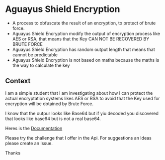 # Aguayus Shield Encryption
- A process to obfuscate the result of an encryption, to protect of brute force.
- Aguayus Shield Encryption modify the output of encryption process like AES or RSA, that means that the Key CAN NOT BE RECOVERED BY BRUTE FORCE
- Aguayus Shield Encryption has random output length that means that cannot be predictable
- Aguayus Shield Encryption is not based on maths because the maths is the way to calculate the key

## Context 
 I am a simple student that I am investigating about how I can protect the actual encryptation systems likes AES or RSA to avoid that the Key used for encryption will be obtained by Brute Force.
 
 I know that the outpur looks like Base64 but if yiu decoded you discovered that looks like base64 but is not a real base64.
 
 Heres is the
 [Documentation](https://app.swaggerhub.com/apis/ADMIN_150/AguayusShieldEncryption/1.0.0)
 
 Please try the challenge that I offer in the Api. 
 For suggestions an Ideas please create an Issue.
 
 Thanks
